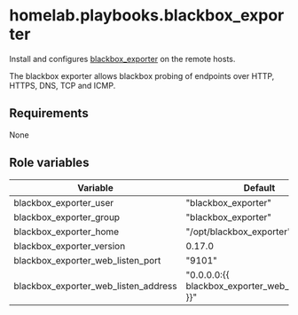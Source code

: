 # homelab.playbooks.blackbox_exporter
Install and configures [blackbox_exporter](https://github.com/prometheus/blackbox_exporter) on the remote hosts.

The blackbox exporter allows blackbox probing of endpoints over HTTP, HTTPS, DNS, TCP and ICMP.

## Requirements
None

## Role variables
| Variable                             | Default                                           | Comments |
|--------------------------------------|---------------------------------------------------|----------|
| blackbox_exporter_user               | "blackbox_exporter"                               |          |
| blackbox_exporter_group              | "blackbox_exporter"                               |          |
| blackbox_exporter_home               | "/opt/blackbox_exporter"                          |          |
| blackbox_exporter_version            | 0.17.0                                            |          |
| blackbox_exporter_web_listen_port    | "9101"                                            |          |
| blackbox_exporter_web_listen_address | "0.0.0.0:{{ blackbox_exporter_web_listen_port }}" |          |